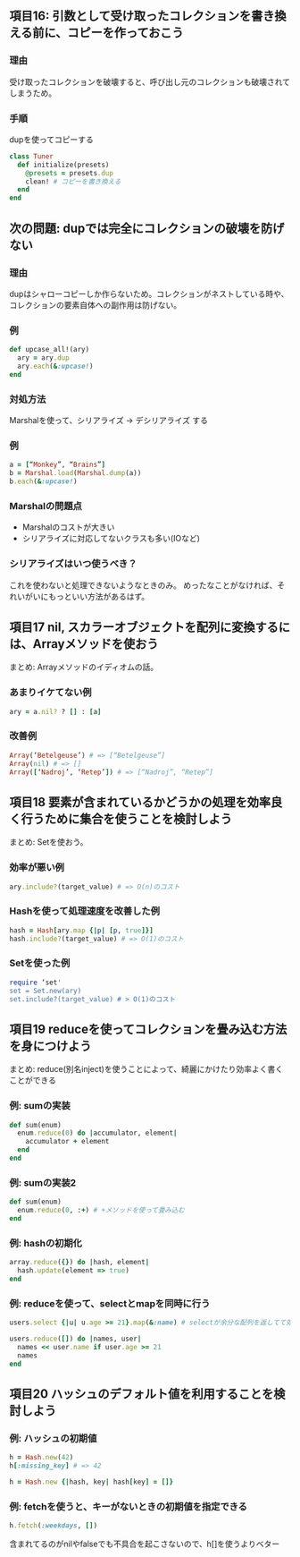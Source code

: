 ## 項目16: 引数として受け取ったコレクションを書き換える前に、コピーを作っておこう

### 理由
受け取ったコレクションを破壊すると、呼び出し元のコレクションも破壊されてしまうため。

### 手順
dupを使ってコピーする

```ruby
class Tuner
  def initialize(presets)
    @presets = presets.dup
    clean! # コピーを書き換える
  end
end
```

## 次の問題: dupでは完全にコレクションの破壊を防げない

### 理由
dupはシャローコピーしか作らないため。コレクションがネストしている時や、コレクションの要素自体への副作用は防げない。

### 例

```ruby
def upcase_all!(ary)
  ary = ary.dup
  ary.each(&:upcase!)
end
```

### 対処方法
Marshalを使って、シリアライズ -> デシリアライズ する

### 例

```ruby
a = [“Monkey”, “Brains”]
b = Marshal.load(Marshal.dump(a))
b.each(&:upcase!)
```

### Marshalの問題点
* Marshalのコストが大きい
* シリアライズに対応してないクラスも多い(IOなど)

### シリアライズはいつ使うべき？
これを使わないと処理できないようなときのみ。
めったなことがなければ、それいがいにもっといい方法があるはず。

## 項目17 nil, スカラーオブジェクトを配列に変換するには、Arrayメソッドを使おう

まとめ: Arrayメソッドのイディオムの話。

### あまりイケてない例
```ruby
ary = a.nil? ? [] : [a]
```

### 改善例
```ruby
Array(‘Betelgeuse’) # => [“Betelgeuse”]
Array(nil) # => []
Array([‘Nadroj’, ‘Retep’]) # => [“Nadroj”, “Retep”]
```

## 項目18 要素が含まれているかどうかの処理を効率良く行うために集合を使うことを検討しよう

まとめ: Setを使おう。

### 効率が悪い例
```ruby
ary.include?(target_value) # => O(n)のコスト
```

### Hashを使って処理速度を改善した例
```ruby
hash = Hash[ary.map {|p| [p, true]}]
hash.include?(target_value) # => O(1)のコスト
```

### Setを使った例
```ruby
require ‘set'
set = Set.new(ary)
set.include?(target_value) # > O(1)のコスト
```

## 項目19 reduceを使ってコレクションを畳み込む方法を身につけよう

まとめ: reduce(別名inject)を使うことによって、綺麗にかけたり効率よく書くことができる

### 例: sumの実装
```ruby
def sum(enum)
  enum.reduce(0) do |accumulator, element|
    accumulator + element
  end
end
```

### 例: sumの実装2
```ruby
def sum(enum)
  enum.reduce(0, :+) # +メソッドを使って畳み込む
end
```

### 例: hashの初期化
```ruby
array.reduce({}) do |hash, element|
  hash.update(element => true)
end
```

### 例: reduceを使って、selectとmapを同時に行う
```ruby
users.select {|u| u.age >= 21}.map(&:name) # selectが余分な配列を返してて効率が悪い。(亀田注: 亀田はこっちのコードのほうがメンテ性高いので好き)

users.reduce([]) do |names, user|
  names << user.name if user.age >= 21
  names
end
```

## 項目20 ハッシュのデフォルト値を利用することを検討しよう

### 例: ハッシュの初期値
```ruby
h = Hash.new(42)
h[:missing_key] # => 42

h = Hash.new {|hash, key| hash[key] = []}
```

### 例: fetchを使うと、キーがないときの初期値を指定できる
```ruby
h.fetch(:weekdays, [])
```

含まれてるのがnilやfalseでも不具合を起こさないので、h[]を使うよりベター
